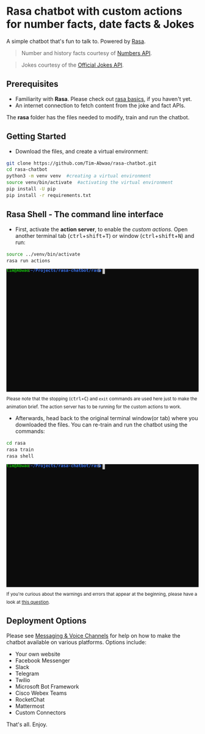 # Rasa chatbot with custom actions for number facts, date facts & Jokes

A simple chatbot that's fun to talk to. Powered by [Rasa](https://rasa.com).

> Number and history facts courtesy of [Numbers API](http://numbersapi.com).

> Jokes courtesy of the [Official Jokes API](https://official-joke-api.appspot.com/random_joke).

## Prerequisites

- Familiarity with **Rasa**. Please check out [rasa basics](https://rasa.com/docs/rasa/user-guide/rasa-tutorial/), if you haven't yet.
- An internet connection to fetch content from the joke and fact APIs.

The **rasa** folder has the files needed to modify, train and run the chatbot.

## Getting Started

- Download the files, and create a virtual environment:

```bash
git clone https://github.com/Tim-Abwao/rasa-chatbot.git
cd rasa-chatbot
python3 -m venv venv  #creating a virtual environment
source venv/bin/activate  #activating the virtual environment
pip install -U pip
pip install -r requirements.txt
```

## Rasa Shell - The command line interface

- First, activate the **action server**, to enable the *custom actions*. Open another terminal tab (<kbd>ctrl</kbd>+<kbd>shift</kbd>+<kbd>T</kbd>) or window (<kbd>ctrl</kbd>+<kbd>shift</kbd>+<kbd>N</kbd>) and run:

```bash
source ../venv/bin/activate
rasa run actions
```

![Rasa actions animation](/rasa/animations/rasa_actions.svg)<br>
<sub>Please note that the stopping (<kbd>ctrl</kbd>+<kbd>C</kbd>) and `exit` commands are used here just to make the animation brief. The action server has to be running for the custom actions to work.</sub>

- Afterwards, head back to the original terminal window(or tab) where you downloaded the files. You can re-train and run the chatbot using the commands:

```bash
cd rasa
rasa train
rasa shell
```

![Rasa shell animation](/rasa/animations/rasa_shell.svg)<br>
<sub>If you're curious about the warnings and errors that appear at the beginning, please have a look at [this question](https://stackoverflow.com/questions/60368298/could-not-load-dynamic-library-libnvinfer-so-6).</sub>

## Deployment Options

Please see [Messaging & Voice Channels](https://rasa.com/docs/rasa/user-guide/messaging-and-voice-channels/) for help on how to make the chatbot available on various platforms. Options include:

- Your own website
- Facebook Messenger
- Slack
- Telegram
- Twilio
- Microsoft Bot Framework
- Cisco Webex Teams
- RocketChat
- Mattermost
- Custom Connectors

That's all. Enjoy.

